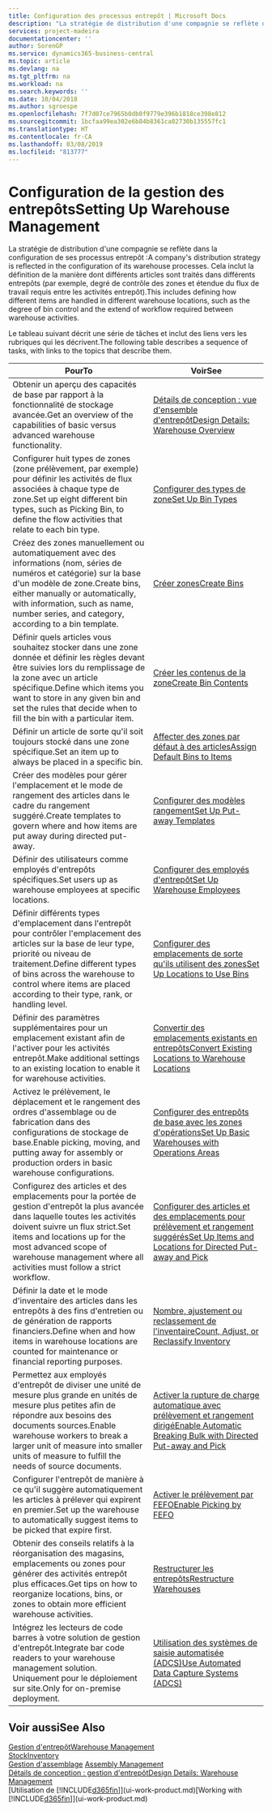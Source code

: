 ```yaml
---
title: Configuration des processus entrepôt | Microsoft Docs
description: "La stratégie de distribution d'une compagnie se reflète dans la configuration de ses processus entrepôt : Cela inclut la définition de la manière dont différents articles sont traités dans différents entrepôts (par exemple, degré de contrôle des zones et étendue du flux de travail requis entre les activités entrepôt)."
services: project-madeira
documentationcenter: ''
author: SorenGP
ms.service: dynamics365-business-central
ms.topic: article
ms.devlang: na
ms.tgt_pltfrm: na
ms.workload: na
ms.search.keywords: ''
ms.date: 10/04/2018
ms.author: sgroespe
ms.openlocfilehash: 7f7d07ce7965b0db0f9779e396b1818ce398e812
ms.sourcegitcommit: 1bcfaa99ea302e6b84b8361ca02730b135557fc1
ms.translationtype: HT
ms.contentlocale: fr-CA
ms.lasthandoff: 03/08/2019
ms.locfileid: "813777"
---
```

# <a name="setting-up-warehouse-management"></a><span data-ttu-id="64192-104">Configuration de la gestion des entrepôts</span><span class="sxs-lookup"><span data-stu-id="64192-104">Setting Up Warehouse Management</span></span>
<span data-ttu-id="64192-105">La stratégie de distribution d'une compagnie se reflète dans la configuration de ses processus entrepôt :</span><span class="sxs-lookup"><span data-stu-id="64192-105">A company's distribution strategy is reflected in the configuration of its warehouse processes.</span></span> <span data-ttu-id="64192-106">Cela inclut la définition de la manière dont différents articles sont traités dans différents entrepôts (par exemple, degré de contrôle des zones et étendue du flux de travail requis entre les activités entrepôt).</span><span class="sxs-lookup"><span data-stu-id="64192-106">This includes defining how different items are handled in different warehouse locations, such as the degree of bin control and the extend of workflow required between warehouse activities.</span></span>  

 <span data-ttu-id="64192-107">Le tableau suivant décrit une série de tâches et inclut des liens vers les rubriques qui les décrivent.</span><span class="sxs-lookup"><span data-stu-id="64192-107">The following table describes a sequence of tasks, with links to the topics that describe them.</span></span>   

|<span data-ttu-id="64192-108">**Pour**</span><span class="sxs-lookup"><span data-stu-id="64192-108">**To**</span></span>|<span data-ttu-id="64192-109">**Voir**</span><span class="sxs-lookup"><span data-stu-id="64192-109">**See**</span></span>|  
|------------|-------------|  
|<span data-ttu-id="64192-110">Obtenir un aperçu des capacités de base par rapport à la fonctionnalité de stockage avancée.</span><span class="sxs-lookup"><span data-stu-id="64192-110">Get an overview of the capabilities of basic versus advanced warehouse functionality.</span></span>|[<span data-ttu-id="64192-111">Détails de conception : vue d'ensemble d'entrepôt</span><span class="sxs-lookup"><span data-stu-id="64192-111">Design Details: Warehouse Overview</span></span>](design-details-warehouse-overview.md)|  
|<span data-ttu-id="64192-112">Configurer huit types de zones (zone prélèvement, par exemple) pour définir les activités de flux associées à chaque type de zone.</span><span class="sxs-lookup"><span data-stu-id="64192-112">Set up eight different bin types, such as Picking Bin, to define the flow activities that relate to each bin type.</span></span>|[<span data-ttu-id="64192-113">Configurer des types de zone</span><span class="sxs-lookup"><span data-stu-id="64192-113">Set Up Bin Types</span></span>](warehouse-how-to-set-up-bin-types.md)|  
|<span data-ttu-id="64192-114">Créez des zones manuellement ou automatiquement avec des informations (nom, séries de numéros et catégorie) sur la base d'un modèle de zone.</span><span class="sxs-lookup"><span data-stu-id="64192-114">Create bins, either manually or automatically, with information, such as name, number series, and category, according to a bin template.</span></span>|[<span data-ttu-id="64192-115">Créer zones</span><span class="sxs-lookup"><span data-stu-id="64192-115">Create Bins</span></span>](warehouse-how-to-create-individual-bins.md)|  
|<span data-ttu-id="64192-116">Définir quels articles vous souhaitez stocker dans une zone donnée et définir les règles devant être suivies lors du remplissage de la zone avec un article spécifique.</span><span class="sxs-lookup"><span data-stu-id="64192-116">Define which items you want to store in any given bin and set the rules that decide when to fill the bin with a particular item.</span></span>|[<span data-ttu-id="64192-117">Créer les contenus de la zone</span><span class="sxs-lookup"><span data-stu-id="64192-117">Create Bin Contents</span></span>](warehouse-how-to-set-up-bin-contents.md)|  
|<span data-ttu-id="64192-118">Définir un article de sorte qu'il soit toujours stocké dans une zone spécifique.</span><span class="sxs-lookup"><span data-stu-id="64192-118">Set an item up to always be placed in a specific bin.</span></span>|[<span data-ttu-id="64192-119">Affecter des zones par défaut à des articles</span><span class="sxs-lookup"><span data-stu-id="64192-119">Assign Default Bins to Items</span></span>](warehouse-how-to-assign-default-bins-to-items.md)|
|<span data-ttu-id="64192-120">Créer des modèles pour gérer l'emplacement et le mode de rangement des articles dans le cadre du rangement suggéré.</span><span class="sxs-lookup"><span data-stu-id="64192-120">Create templates to govern where and how items are put away during directed put-away.</span></span>|[<span data-ttu-id="64192-121">Configurer des modèles rangement</span><span class="sxs-lookup"><span data-stu-id="64192-121">Set Up Put-away Templates</span></span>](warehouse-how-to-set-up-put-away-templates.md)|
|<span data-ttu-id="64192-122">Définir des utilisateurs comme employés d'entrepôts spécifiques.</span><span class="sxs-lookup"><span data-stu-id="64192-122">Set users up as warehouse employees at specific locations.</span></span>|[<span data-ttu-id="64192-123">Configurer des employés d'entrepôt</span><span class="sxs-lookup"><span data-stu-id="64192-123">Set Up Warehouse Employees</span></span>](warehouse-how-to-set-up-warehouse-employees.md)|
|<span data-ttu-id="64192-124">Définir différents types d'emplacement dans l'entrepôt pour contrôler l'emplacement des articles sur la base de leur type, priorité ou niveau de traitement.</span><span class="sxs-lookup"><span data-stu-id="64192-124">Define different types of bins across the warehouse to control where items are placed according to their type, rank, or handling level.</span></span>|[<span data-ttu-id="64192-125">Configurer des emplacements de sorte qu'ils utilisent des zones</span><span class="sxs-lookup"><span data-stu-id="64192-125">Set Up Locations to Use Bins</span></span>](warehouse-how-to-set-up-locations-to-use-bins.md)|
|<span data-ttu-id="64192-126">Définir des paramètres supplémentaires pour un emplacement existant afin de l'activer pour les activités entrepôt.</span><span class="sxs-lookup"><span data-stu-id="64192-126">Make additional settings to an existing location to enable it for warehouse activities.</span></span>|[<span data-ttu-id="64192-127">Convertir des emplacements existants en entrepôts</span><span class="sxs-lookup"><span data-stu-id="64192-127">Convert Existing Locations to Warehouse Locations</span></span>](warehouse-how-to-convert-existing-locations-to-warehouse-locations.md)|
|<span data-ttu-id="64192-128">Activez le prélèvement, le déplacement et le rangement des ordres d'assemblage ou de fabrication dans des configurations de stockage de base.</span><span class="sxs-lookup"><span data-stu-id="64192-128">Enable picking, moving, and putting away for assembly or production orders in basic warehouse configurations.</span></span>|[<span data-ttu-id="64192-129">Configurer des entrepôts de base avec les zones d'opérations</span><span class="sxs-lookup"><span data-stu-id="64192-129">Set Up Basic Warehouses with Operations Areas</span></span>](warehouse-how-to-set-up-basic-warehouses-with-operations-areas.md)|  
|<span data-ttu-id="64192-130">Configurez des articles et des emplacements pour la portée de gestion d'entrepôt la plus avancée dans laquelle toutes les activités doivent suivre un flux strict.</span><span class="sxs-lookup"><span data-stu-id="64192-130">Set items and locations up for the most advanced scope of warehouse management where all activities must follow a strict workflow.</span></span>|[<span data-ttu-id="64192-131">Configurer des articles et des emplacements pour prélèvement et rangement suggérés</span><span class="sxs-lookup"><span data-stu-id="64192-131">Set Up Items and Locations for Directed Put-away and Pick</span></span>](warehouse-how-to-set-up-items-for-directed-put-away-and-pick.md)|  
|<span data-ttu-id="64192-132">Définir la date et le mode d'inventaire des articles dans les entrepôts à des fins d'entretien ou de génération de rapports financiers.</span><span class="sxs-lookup"><span data-stu-id="64192-132">Define when and how items in warehouse locations are counted for maintenance or financial reporting purposes.</span></span>|[<span data-ttu-id="64192-133">Nombre, ajustement ou reclassement de l'inventaire</span><span class="sxs-lookup"><span data-stu-id="64192-133">Count, Adjust, or Reclassify Inventory</span></span>](inventory-how-count-adjust-reclassify.md)|
|<span data-ttu-id="64192-134">Permettez aux employés d'entrepôt de diviser une unité de mesure plus grande en unités de mesure plus petites afin de répondre aux besoins des documents sources.</span><span class="sxs-lookup"><span data-stu-id="64192-134">Enable warehouse workers to break a larger unit of measure into smaller units of measure to fulfill the needs of source documents.</span></span>|[<span data-ttu-id="64192-135">Activer la rupture de charge automatique avec prélèvement et rangement dirigé</span><span class="sxs-lookup"><span data-stu-id="64192-135">Enable Automatic Breaking Bulk with Directed Put-away and Pick</span></span>](warehouse-enable-automatic-breaking-bulk-with-directed-put-away-and-pick.md)|  
|<span data-ttu-id="64192-136">Configurer l'entrepôt de manière à ce qu'il suggère automatiquement les articles à prélever qui expirent en premier.</span><span class="sxs-lookup"><span data-stu-id="64192-136">Set up the warehouse to automatically suggest items to be picked that expire first.</span></span>|[<span data-ttu-id="64192-137">Activer le prélèvement par FEFO</span><span class="sxs-lookup"><span data-stu-id="64192-137">Enable Picking by FEFO</span></span>](warehouse-picking-by-fefo.md)|
|<span data-ttu-id="64192-138">Obtenir des conseils relatifs à la réorganisation des magasins, emplacements ou zones pour générer des activités entrepôt plus efficaces.</span><span class="sxs-lookup"><span data-stu-id="64192-138">Get tips on how to reorganize locations, bins, or zones to obtain more efficient warehouse activities.</span></span>|[<span data-ttu-id="64192-139">Restructurer les entrepôts</span><span class="sxs-lookup"><span data-stu-id="64192-139">Restructure Warehouses</span></span>](warehouse-how-to-restructure-warehouses.md)|
|<span data-ttu-id="64192-140">Intégrez les lecteurs de code barres à votre solution de gestion d'entrepôt.</span><span class="sxs-lookup"><span data-stu-id="64192-140">Integrate bar code readers to your warehouse management solution.</span></span> <span data-ttu-id="64192-141">Uniquement pour le déploiement sur site.</span><span class="sxs-lookup"><span data-stu-id="64192-141">Only for on-premise deployment.</span></span>|[<span data-ttu-id="64192-142">Utilisation des systèmes de saisie automatisée (ADCS)</span><span class="sxs-lookup"><span data-stu-id="64192-142">Use Automated Data Capture Systems (ADCS)</span></span>](warehouse-use-automated-data-capture-systems-adcs.md)|

## <a name="see-also"></a><span data-ttu-id="64192-143">Voir aussi</span><span class="sxs-lookup"><span data-stu-id="64192-143">See Also</span></span>  
[<span data-ttu-id="64192-144">Gestion d'entrepôt</span><span class="sxs-lookup"><span data-stu-id="64192-144">Warehouse Management</span></span>](warehouse-manage-warehouse.md)  
[<span data-ttu-id="64192-145">Stock</span><span class="sxs-lookup"><span data-stu-id="64192-145">Inventory</span></span>](inventory-manage-inventory.md)  
<span data-ttu-id="64192-146">[Gestion d'assemblage](assembly-assemble-items.md)  </span><span class="sxs-lookup"><span data-stu-id="64192-146">[Assembly Management](assembly-assemble-items.md)  </span></span>  
[<span data-ttu-id="64192-147">Détails de conception : gestion d'entrepôt</span><span class="sxs-lookup"><span data-stu-id="64192-147">Design Details: Warehouse Management</span></span>](design-details-warehouse-management.md)  
<span data-ttu-id="64192-148">[Utilisation de [!INCLUDE[d365fin](includes/d365fin_md.md)]](ui-work-product.md)</span><span class="sxs-lookup"><span data-stu-id="64192-148">[Working with [!INCLUDE[d365fin](includes/d365fin_md.md)]](ui-work-product.md)</span></span>
